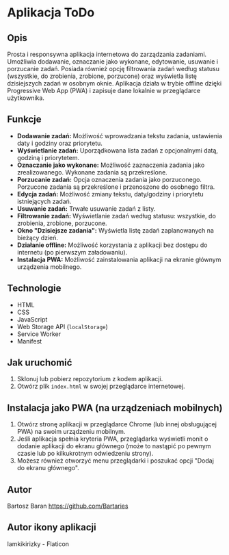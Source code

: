 # Aplikacja ToDo

## Opis

Prosta i responsywna aplikacja internetowa do zarządzania zadaniami. Umożliwia dodawanie, oznaczanie jako wykonane, edytowanie, usuwanie i porzucanie zadań. Posiada również opcję filtrowania zadań według statusu (wszystkie, do zrobienia, zrobione, porzucone) oraz wyświetla listę dzisiejszych zadań w osobnym oknie. Aplikacja działa w trybie offline dzięki Progressive Web App (PWA) i zapisuje dane lokalnie w przeglądarce użytkownika.

## Funkcje

* **Dodawanie zadań:** Możliwość wprowadzania tekstu zadania, ustawienia daty i godziny oraz priorytetu.
* **Wyświetlanie zadań:** Uporządkowana lista zadań z opcjonalnymi datą, godziną i priorytetem.
* **Oznaczanie jako wykonane:** Możliwość zaznaczenia zadania jako zrealizowanego. Wykonane zadania są przekreślone.
* **Porzucanie zadań:** Opcja oznaczenia zadania jako porzuconego. Porzucone zadania są przekreślone i przenoszone do osobnego filtra.
* **Edycja zadań:** Możliwość zmiany tekstu, daty/godziny i priorytetu istniejących zadań.
* **Usuwanie zadań:** Trwałe usuwanie zadań z listy.
* **Filtrowanie zadań:** Wyświetlanie zadań według statusu: wszystkie, do zrobienia, zrobione, porzucone.
* **Okno "Dzisiejsze zadania":** Wyświetla listę zadań zaplanowanych na bieżący dzień.
* **Działanie offline:** Możliwość korzystania z aplikacji bez dostępu do internetu (po pierwszym załadowaniu).
* **Instalacja PWA:** Możliwość zainstalowania aplikacji na ekranie głównym urządzenia mobilnego.

## Technologie

* HTML
* CSS
* JavaScript
* Web Storage API (`localStorage`)
* Service Worker
* Manifest

## Jak uruchomić

1.  Sklonuj lub pobierz repozytorium z kodem aplikacji.
2.  Otwórz plik `index.html` w swojej przeglądarce internetowej.

## Instalacja jako PWA (na urządzeniach mobilnych)

1.  Otwórz stronę aplikacji w przeglądarce Chrome (lub innej obsługującej PWA) na swoim urządzeniu mobilnym.
2.  Jeśli aplikacja spełnia kryteria PWA, przeglądarka wyświetli monit o dodanie aplikacji do ekranu głównego (może to nastąpić po pewnym czasie lub po kilkukrotnym odwiedzeniu strony).
3.  Możesz również otworzyć menu przeglądarki i poszukać opcji "Dodaj do ekranu głównego".


## Autor

Bartosz Baran https://github.com/Bartaries

## Autor ikony  aplikacji

Iamkikirizky - Flaticon
